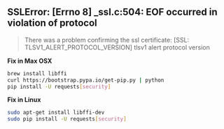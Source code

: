 ## SSLError: [Errno 8] _ssl.c:504: EOF occurred in violation of protocol

> There was a problem confirming the ssl certificate: [SSL: TLSV1_ALERT_PROTOCOL_VERSION] tlsv1 alert protocol version

**Fix in Max OSX**
```sh
brew install libffi
curl https://bootstrap.pypa.io/get-pip.py | python
pip install -U requests[security]
```

**Fix in Linux**
```sh
sudo apt-get install libffi-dev
sudo pip install -U requests[security]
```
